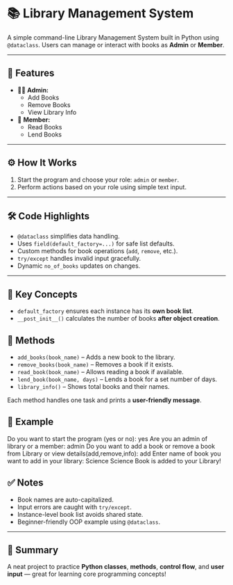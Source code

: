 # 📚 Library Management System

A simple command-line Library Management System built in Python using `@dataclass`. Users can manage or interact with books as **Admin** or **Member**.

---

## 🚀 Features
- 👨‍💼 **Admin:**
  - Add Books
  - Remove Books
  - View Library Info
- 🙋 **Member:**
  - Read Books
  - Lend Books

---

## ⚙️ How It Works
1. Start the program and choose your role: `admin` or `member`.
2. Perform actions based on your role using simple text input.

---

## 🛠 Code Highlights
- `@dataclass` simplifies data handling.
- Uses `field(default_factory=...)` for safe list defaults.
- Custom methods for book operations (`add`, `remove`, etc.).
- `try/except` handles invalid input gracefully.
- Dynamic `no_of_books` updates on changes.

---

## 🔧 Key Concepts

- `default_factory` ensures each instance has its **own book list**.
- `__post_init__()` calculates the number of books **after object creation**.

## 🧩 Methods

- `add_books(book_name)` – Adds a new book to the library.
- `remove_books(book_name)` – Removes a book if it exists.
- `read_book(book_name)` – Allows reading a book if available.
- `lend_book(book_name, days)` – Lends a book for a set number of days.
- `library_info()` – Shows total books and their names.

Each method handles one task and prints a **user-friendly message**.


## 📌 Example
Do you want to start the program (yes or no): yes
Are you an admin of library or a member: admin
Do you want to add a book or remove a book from Library or view details(add,remove,info): add
Enter name of book you want to add in your library: Science
Science Book is added to your Library!

## ✅ Notes

- Book names are auto-capitalized.
- Input errors are caught with `try/except`.
- Instance-level book list avoids shared state.
- Beginner-friendly OOP example using `@dataclass`.

---

## 🏁 Summary

A neat project to practice **Python classes**, **methods**, **control flow**, and **user input** — great for learning core programming concepts!
